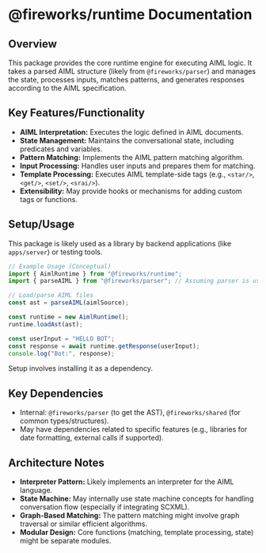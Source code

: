 # @fireworks/runtime Documentation

## Overview

This package provides the core runtime engine for executing AIML logic. It takes a parsed AIML structure (likely from `@fireworks/parser`) and manages the state, processes inputs, matches patterns, and generates responses according to the AIML specification.

## Key Features/Functionality

- **AIML Interpretation:** Executes the logic defined in AIML documents.
- **State Management:** Maintains the conversational state, including predicates and variables.
- **Pattern Matching:** Implements the AIML pattern matching algorithm.
- **Input Processing:** Handles user inputs and prepares them for matching.
- **Template Processing:** Executes AIML template-side tags (e.g., `<star/>`, `<get/>`, `<set/>`, `<srai/>`).
- **Extensibility:** May provide hooks or mechanisms for adding custom tags or functions.

## Setup/Usage

This package is likely used as a library by backend applications (like `apps/server`) or testing tools.

```typescript
// Example Usage (Conceptual)
import { AimlRuntime } from "@fireworks/runtime";
import { parseAIML } from "@fireworks/parser"; // Assuming parser is used

// Load/parse AIML files
const ast = parseAIML(aimlSource);

const runtime = new AimlRuntime();
runtime.loadAst(ast);

const userInput = "HELLO BOT";
const response = await runtime.getResponse(userInput);
console.log("Bot:", response);
```

Setup involves installing it as a dependency.

## Key Dependencies

- Internal: `@fireworks/parser` (to get the AST), `@fireworks/shared` (for common types/structures).
- May have dependencies related to specific features (e.g., libraries for date formatting, external calls if supported).

## Architecture Notes

- **Interpreter Pattern:** Likely implements an interpreter for the AIML language.
- **State Machine:** May internally use state machine concepts for handling conversation flow (especially if integrating SCXML).
- **Graph-Based Matching:** The pattern matching might involve graph traversal or similar efficient algorithms.
- **Modular Design:** Core functions (matching, template processing, state) might be separate modules.
